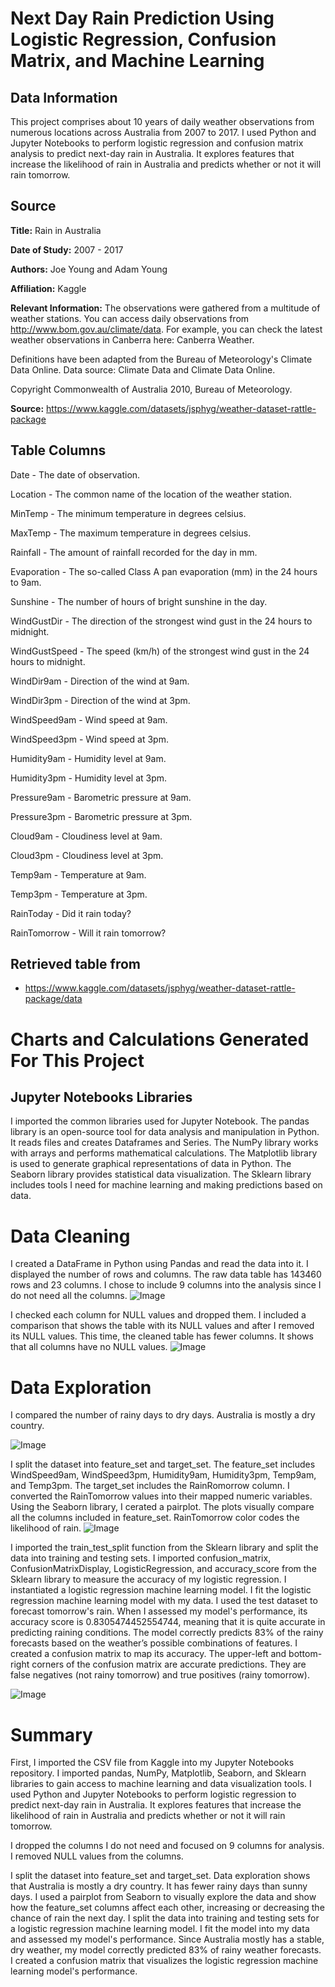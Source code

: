 # Next Day Rain Prediction Using Logistic Regression, Confusion Matrix, and Machine Learning
## Data Information
This project comprises about 10 years of daily weather observations from numerous locations across Australia from 2007 to 2017. I used Python and Jupyter Notebooks to perform logistic regression and confusion matrix analysis to predict next-day rain in Australia. It explores features that increase the likelihood of rain in Australia and predicts whether or not it will rain tomorrow.

## Source
**Title:** Rain in Australia

**Date of Study:** 2007 - 2017

**Authors:** Joe Young and Adam Young

**Affiliation:** Kaggle

**Relevant Information:**
The observations were gathered from a multitude of weather stations. You can access daily observations from http://www.bom.gov.au/climate/data.
For example, you can check the latest weather observations in Canberra here: Canberra Weather.

Definitions have been adapted from the Bureau of Meteorology's Climate Data Online.
Data source: Climate Data and Climate Data Online.

Copyright Commonwealth of Australia 2010, Bureau of Meteorology.

**Source:** https://www.kaggle.com/datasets/jsphyg/weather-dataset-rattle-package

## Table Columns
Date - The date of observation.

Location - The common name of the location of the weather station.

MinTemp - The minimum temperature in degrees celsius.

MaxTemp - The maximum temperature in degrees celsius.

Rainfall - The amount of rainfall recorded for the day in mm.

Evaporation - The so-called Class A pan evaporation (mm) in the 24 hours to 9am.

Sunshine - The number of hours of bright sunshine in the day.

WindGustDir - The direction of the strongest wind gust in the 24 hours to midnight.

WindGustSpeed - The speed (km/h) of the strongest wind gust in the 24 hours to midnight.

WindDir9am - Direction of the wind at 9am.

WindDir3pm - Direction of the wind at 3pm.

WindSpeed9am - Wind speed at 9am.

WindSpeed3pm - Wind speed at 3pm.

Humidity9am - Humidity level at 9am.

Humidity3pm - Humidity level at 3pm.

Pressure9am - Barometric pressure at 9am.

Pressure3pm - Barometric pressure at 3pm.

Cloud9am - Cloudiness level at 9am.

Cloud3pm - Cloudiness level at 3pm.

Temp9am - Temperature at 9am.

Temp3pm - Temperature at 3pm.

RainToday - Did it rain today?

RainTomorrow - Will it rain tomorrow?

## Retrieved table from
- https://www.kaggle.com/datasets/jsphyg/weather-dataset-rattle-package/data

# Charts and Calculations Generated For This Project

## Jupyter Notebooks Libraries
I imported the common libraries used for Jupyter Notebook. The pandas library is an open-source tool for data analysis and manipulation in Python. It reads files and creates Dataframes and Series. The NumPy library works with arrays and performs mathematical calculations. The Matplotlib library is used to generate graphical representations of data in Python. The Seaborn library provides statistical data visualization. The Sklearn library includes tools I need for machine learning and making predictions based on data.

# Data Cleaning
I created a DataFrame in Python using Pandas and read the data into it. I displayed the number of rows and columns. The raw data table has 143460 rows and 23 columns. I chose to include 9 columns into the analysis since I do not need all the columns.
![Image](https://github.com/SMarbella/Next-Day-Rain-Prediction-Using-Logistic-Regression/blob/main/Data%20Cleaning/Number%20of%20Null%20Values.png)

I checked each column for NULL values and dropped them. I included a comparison that shows the table with its NULL values and after I removed its NULL values. This time, the cleaned table has fewer columns. It shows that all columns have no NULL values.
![Image](https://github.com/SMarbella/Next-Day-Rain-Prediction-Using-Logistic-Regression/blob/main/Data%20Cleaning/Before%20and%20After%20Removing%20Nulls.png)

# Data Exploration
I compared the number of rainy days to dry days. Australia is mostly a dry country.

![Image](https://github.com/SMarbella/Next-Day-Rain-Prediction-Using-Logistic-Regression/blob/main/Data%20Exploration/Australia%20is%20Mostly%20Not%20Rainy.png)

I split the dataset into feature_set and target_set. The feature_set includes WindSpeed9am, WindSpeed3pm, Humidity9am, Humidity3pm, Temp9am, and Temp3pm. The target_set includes the RainRomorrow column. I converted the RainTomorrow values into their mapped numeric variables. Using the Seaborn library, I cerated a pairplot. The plots visually compare all the columns included in feature_set. RainTomorrow color codes the likelihood of rain.
![Image](https://github.com/SMarbella/Next-Day-Rain-Prediction-Using-Logistic-Regression/blob/main/Data%20Exploration/Pairplot.png)

I imported the train_test_split function from the Sklearn library and split the data into training and testing sets. I imported confusion_matrix, ConfusionMatrixDisplay, LogisticRegression, and accuracy_score from the Sklearn library to measure the accuracy of my logistic regression. I instantiated a logistic regression machine learning model. I fit the logistic regression machine learning model with my data. I used the test dataset to forecast tomorrow's rain. When I assessed my model's performance, its accuracy score is 0.8305474452554744, meaning that it is quite accurate in predicting raining conditions. The model correctly predicts 83% of the rainy forecasts based on the weather’s possible combinations of features. I created a confusion matrix to map its accuracy. The upper-left and bottom-right corners of the confusion matrix are accurate predictions. They are false negatives (not rainy tomorrow) and true positives (rainy tomorrow).

![Image](https://github.com/SMarbella/Next-Day-Rain-Prediction-Using-Logistic-Regression/blob/main/Data%20Exploration/Confusion%20Matrix%20Accuracy.png)

# Summary
First, I imported the CSV file from Kaggle into my Jupyter Notebooks repository. I imported pandas, NumPy, Matplotlib, Seaborn, and Sklearn libraries to gain access to machine learning and data visualization tools. I used Python and Jupyter Notebooks to perform logistic regression to predict next-day rain in Australia. It explores features that increase the likelihood of rain in Australia and predicts whether or not it will rain tomorrow. 

I dropped the columns I do not need and focused on 9 columns for analysis. I removed NULL values from the columns.

I split the dataset into feature_set and target_set. Data exploration shows that Australia is mostly a dry country. It has fewer rainy days than sunny days. I used a pairplot from Seaborn to visually explore the data and show how the feature_set columns affect each other, increasing or decreasing the chance of rain the next day. I split the data into training and testing sets for a logistic regression machine learning model. I fit the model into my data and assessed my model's performance. Since Australia mostly has a stable, dry weather, my model correctly predicted 83% of rainy weather forecasts. I created a confusion matrix that visualizes the logistic regression machine learning model's performance.
